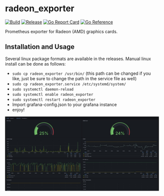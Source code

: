 # radeon_exporter
[![Build](https://github.com/kmulvey/radeon_exporter/actions/workflows/build.yml/badge.svg)](https://github.com/kmulvey/radeon_exporter/actions/workflows/build.yml) [![Release](https://github.com/kmulvey/radeon_exporter/actions/workflows/release.yml/badge.svg)](https://github.com/kmulvey/radeon_exporter/actions/workflows/release.yml) [![Go Report Card](https://goreportcard.com/badge/github.com/kmulvey/radeon_exporter)](https://goreportcard.com/report/github.com/kmulvey/radeon_exporter) [![Go Reference](https://pkg.go.dev/badge/github.com/kmulvey/radeon_exporter.svg)](https://pkg.go.dev/github.com/kmulvey/radeon_exporter)

Prometheus exporter for Radeon (AMD) graphics cards. 

## Installation and Usage
Several linux package formats are available in the releases. Manual linux install can be done as follows:  
- `sudo cp radeon_exporter /usr/bin/` (this path can be changed if you like, just be sure to change the path in the service file as well)
- `sudo cp radeon_exporter.service /etc/systemd/system/`
- `sudo systemctl daemon-reload`
- `sudo systemctl enable radeon_exporter`
- `sudo systemctl restart radeon_exporter`
- Import grafana-config.json to your grafana instance
- enjoy!

![Screenshot](https://github.com/kmulvey/radeon_exporter/blob/main/screenshot.jpg?raw=true)
